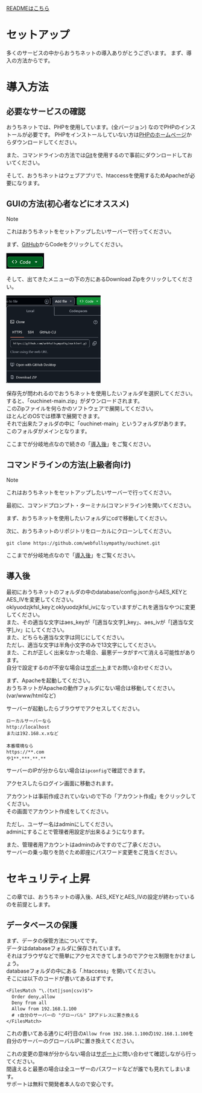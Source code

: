 [READMEはこちら](README.md)

# セットアップ
多くのサービスの中からおうちネットの導入ありがとうございます。
まず、導入の方法からです。
# 導入方法

## 必要なサービスの確認
おうちネットでは、PHPを使用しています。(全バージョン)
なのでPHPのインストールが必要です。
PHPをインストールしていない方は[PHPのホームページ](https://www.php.net/downloads.php)からダウンロードしてください。

また、コマンドラインの方法では[Git](https://git-scm.com/downloads)を使用するので事前にダウンロードしておいてください。

そして、おうちネットはウェブアプリで、htaccessを使用するためApacheが必要になります。

## GUIの方法(初心者などにオススメ)
> [!NOTE]
> これはおうちネットをセットアップしたいサーバーで行ってください。

まず、[GitHub](https://github.com/webfullsympathy/ouchinet)からCodeをクリックしてください。

<img src="./asset/setup/donyu/github-code.png" width="100em">

そして、出てきたメニューの下の方にあるDownload Zipをクリックしてください。

<img src="./asset/setup/donyu/github-downloadzip.png" width="250em">

保存先が問われるのでおうちネットを使用したいフォルダを選択してください。  
すると、「ouchinet-main.zip」がダウンロードされます。  
このZipファイルを何らかのソフトウェアで展開してください。  
ほとんどのOSでは標準で展開できます。  
それで出来たフォルダの中に「ouchinet-main」というフォルダがあります。  
このフォルダがメインとなります。

ここまでが分岐地点なので続きの「[導入後](#導入後)」をご覧ください。

## コマンドラインの方法(上級者向け)
> [!NOTE]
> これはおうちネットをセットアップしたいサーバーで行ってください。

最初に、コマンドプロンプト・ターミナル(コマンドライン)を開いてください。

まず、おうちネットを使用したいフォルダにcdで移動してください。

次に、おうちネットのリポジトリをローカルにクローンしてください。
```bash:クローン
git clone https://github.com/webfullsympathy/ouchinet.git
```

ここまでが分岐地点なので「[導入後](#導入後)」をご覧ください。

## 導入後
最初におうちネットのフォルダの中のdatabase/config.jsonからAES_KEYとAES_IVを変更してください。  
oklyuodzjkfsl_keyとoklyuodzjkfsl_ivになっていますがこれを適当なやつに変更してください。  
また、その適当な文字はaes_keyが「[適当な文字]_key」、aes_ivが「[適当な文字]_iv」にしてください。  
また、どちらも適当な文字は同じにしてください。  
ただし、適当な文字は半角小文字のみで13文字にしてください。  
また、これが正しく出来なかった場合、最悪データがすべて消える可能性があります。  
自分で設定するのが不安な場合は[サポート](https://github.com/webfullsympathy/ouchinet?tab=readme-ov-file#%E3%82%B5%E3%83%9D%E3%83%BC%E3%83%88)までお問い合わせください。


まず、Apacheを起動してください。  
おうちネットがApacheの動作フォルダにない場合は移動してください。(var/www/htmlなど)  

サーバーが起動したらブラウザでアクセスしてください。  
```URL
ローカルサーバーなら
http://localhost
または192.168.x.xなど

本番環境なら
https://**.com
や1**.***.**.**
```
サーバーのIPが分からない場合は`ipconfig`で確認できます。

アクセスしたらログイン画面に移動されます。

アカウントは事前作成されていないので下の「アカウント作成」をクリックしてください。  
その画面でアカウント作成をしてください。

ただし、ユーザー名はadminにしてください。  
adminにすることで管理者用設定が出来るようになります。

また、管理者用アカウントはadminのみですのでご了承ください。  
サーバーの乗っ取りを防ぐため即座にパスワード変更をご見当ください。

# セキュリティ上昇
この章では、おうちネットの導入後、AES_KEYとAES_IVの設定が終わっているのを前提とします。

## データベースの保護
まず、データの保管方法についてです。  
データはdatabaseフォルダに保存されています。  
それはブラウザなどで簡単にアクセスできてしまうのでアクセス制限をかけましょう。  
databaseフォルダの中にある「.htaccess」を開いてください。  
そこには以下のコードが書いてあるはずです。
```
<FilesMatch "\.(txt|json|csv)$">
  Order deny,allow
  Deny from all
  Allow from 192.168.1.100
  # ↑自分のサーバーの "グローバル" IPアドレスに置き換える
</FilesMatch>
```
これの書いてある通りに4行目の`Allow from 192.168.1.100`の`192.168.1.100`を自分のサーバーのグローバルIPに置き換えてください。

これの変更の意味が分からない場合は[サポート](https://github.com/webfullsympathy/ouchinet?tab=readme-ov-file#%E3%82%B5%E3%83%9D%E3%83%BC%E3%83%88)に問い合わせて確認しながら行ってください。  
間違えると最悪の場合は全ユーザーのパスワードなどが誰でも見れてしまいます。  
サポートは無料で開発者本人なので安心です。
